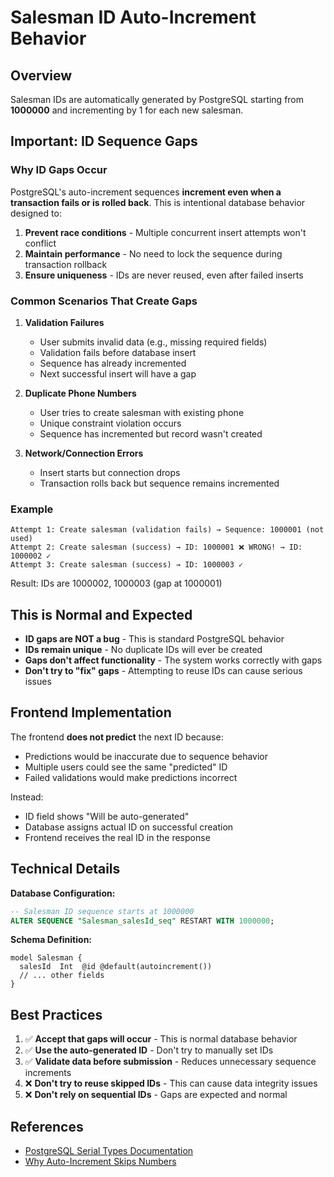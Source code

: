 # Salesman ID Auto-Increment Behavior

## Overview
Salesman IDs are automatically generated by PostgreSQL starting from **1000000** and incrementing by 1 for each new salesman.

## Important: ID Sequence Gaps

### Why ID Gaps Occur
PostgreSQL's auto-increment sequences **increment even when a transaction fails or is rolled back**. This is intentional database behavior designed to:

1. **Prevent race conditions** - Multiple concurrent insert attempts won't conflict
2. **Maintain performance** - No need to lock the sequence during transaction rollback
3. **Ensure uniqueness** - IDs are never reused, even after failed inserts

### Common Scenarios That Create Gaps

1. **Validation Failures**
   - User submits invalid data (e.g., missing required fields)
   - Validation fails before database insert
   - Sequence has already incremented
   - Next successful insert will have a gap

2. **Duplicate Phone Numbers**
   - User tries to create salesman with existing phone
   - Unique constraint violation occurs
   - Sequence has incremented but record wasn't created

3. **Network/Connection Errors**
   - Insert starts but connection drops
   - Transaction rolls back but sequence remains incremented

### Example
```
Attempt 1: Create salesman (validation fails) → Sequence: 1000001 (not used)
Attempt 2: Create salesman (success) → ID: 1000001 ❌ WRONG! → ID: 1000002 ✓
Attempt 3: Create salesman (success) → ID: 1000003 ✓
```

Result: IDs are 1000002, 1000003 (gap at 1000001)

## This is Normal and Expected

- **ID gaps are NOT a bug** - This is standard PostgreSQL behavior
- **IDs remain unique** - No duplicate IDs will ever be created
- **Gaps don't affect functionality** - The system works correctly with gaps
- **Don't try to "fix" gaps** - Attempting to reuse IDs can cause serious issues

## Frontend Implementation

The frontend **does not predict** the next ID because:
- Predictions would be inaccurate due to sequence behavior
- Multiple users could see the same "predicted" ID
- Failed validations would make predictions incorrect

Instead:
- ID field shows "Will be auto-generated"
- Database assigns actual ID on successful creation
- Frontend receives the real ID in the response

## Technical Details

**Database Configuration:**
```sql
-- Salesman ID sequence starts at 1000000
ALTER SEQUENCE "Salesman_salesId_seq" RESTART WITH 1000000;
```

**Schema Definition:**
```prisma
model Salesman {
  salesId  Int  @id @default(autoincrement())
  // ... other fields
}
```

## Best Practices

1. ✅ **Accept that gaps will occur** - This is normal database behavior
2. ✅ **Use the auto-generated ID** - Don't try to manually set IDs
3. ✅ **Validate data before submission** - Reduces unnecessary sequence increments
4. ❌ **Don't try to reuse skipped IDs** - This can cause data integrity issues
5. ❌ **Don't rely on sequential IDs** - Gaps are expected and normal

## References

- [PostgreSQL Serial Types Documentation](https://www.postgresql.org/docs/current/datatype-numeric.html#DATATYPE-SERIAL)
- [Why Auto-Increment Skips Numbers](https://wiki.postgresql.org/wiki/Don%27t_Do_This#Don.27t_use_serial)

